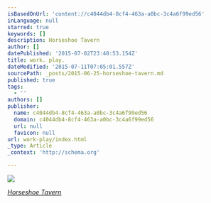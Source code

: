 ```yaml
---
isBasedOnUrl: 'content://c4044db4-8cf4-463a-a0bc-3c4a6f99ed56'
inLanguage: null
starred: true
keywords: []
description: Horseshoe Tavern
author: []
datePublished: '2015-07-02T23:40:53.154Z'
title: work. play.
dateModified: '2015-07-11T07:05:01.557Z'
sourcePath: _posts/2015-06-25-horseshoe-tavern.md
published: true
tags:
  - ''
authors: []
publisher:
  name: c4044db4-8cf4-463a-a0bc-3c4a6f99ed56
  domain: c4044db4-8cf4-463a-a0bc-3c4a6f99ed56
  url: null
  favicon: null
url: work-play/index.html
_type: Article
_context: 'http://schema.org'

---
```

![](https://the-grid-user-content.s3-us-west-2.amazonaws.com/56c57d4e-c6ac-4d64-ba42-2db248f85e4f.jpg)

_[Horseshoe Tavern][0]_

[0]: http://horseshoetavern-sf.com/
